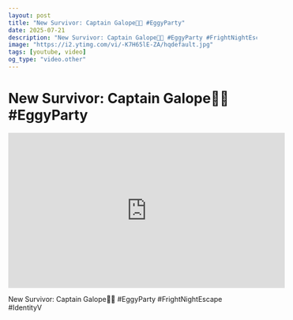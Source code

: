 ```yaml
---
layout: post
title: "New Survivor: Captain Galope🔪🌊 #EggyParty"
date: 2025-07-21
description: "New Survivor: Captain Galope🔪🌊 #EggyParty #FrightNightEscape #IdentityV"
image: "https://i2.ytimg.com/vi/-K7H65lE-ZA/hqdefault.jpg"
tags: [youtube, video]
og_type: "video.other"
---
```


<script type="application/ld+json">
{
  "@context": "http://schema.org",
  "@type": "VideoObject",
  "name": "New Survivor: Captain Galope\ud83d\udd2a\ud83c\udf0a #EggyParty",
  "description": "New Survivor: Captain Galope\ud83d\udd2a\ud83c\udf0a #EggyParty #FrightNightEscape #IdentityV",
  "thumbnailUrl": "https://i2.ytimg.com/vi/-K7H65lE-ZA/hqdefault.jpg",
  "uploadDate": "2025-07-21T21:56:38",
  "embedUrl": "https://www.youtube.com/embed/-K7H65lE-ZA",
  "publisher": {
    "@type": "Person",
    "name": "Celo Zaga"
  },
  "mainEntityOfPage": {
    "@type": "WebPage",
    "@id": "https://celozaga.github.io/2025/07/21/new-survivor:-captain-galope\ud83d\udd2a\ud83c\udf0a-#eggyparty--K7H65lE-ZA.html"
  },
  "duration": "PT0M0S"
}
</script>

<script type="application/ld+json">
{
  "@context": "http://schema.org",
  "@type": "BlogPosting",
  "headline": "New Survivor: Captain Galope\ud83d\udd2a\ud83c\udf0a #EggyParty",
  "image": "https://i2.ytimg.com/vi/-K7H65lE-ZA/hqdefault.jpg",
  "publisher": {
    "@type": "Person",
    "name": "Celo Zaga"
  },
  "url": "https://celozaga.github.io/2025/07/21/new-survivor:-captain-galope\ud83d\udd2a\ud83c\udf0a-#eggyparty--K7H65lE-ZA.html",
  "datePublished": "2025-07-21T21:56:38",
  "dateCreated": "2025-07-21T21:56:38",
  "dateModified": "2025-07-21T21:56:38",
  "description": "New Survivor: Captain Galope\ud83d\udd2a\ud83c\udf0a #EggyParty #FrightNightEscape #IdentityV",
  "author": {
    "@type": "Person",
    "name": "Celo Zaga"
  },
  "mainEntityOfPage": {
    "@type": "WebPage",
    "@id": "https://celozaga.github.io/2025/07/21/new-survivor:-captain-galope\ud83d\udd2a\ud83c\udf0a-#eggyparty--K7H65lE-ZA.html"
  }
}
</script>

<h1 class="youtube-post-title">New Survivor: Captain Galope🔪🌊 #EggyParty</h1>

<iframe width="560" height="315" src="https://www.youtube.com/embed/-K7H65lE-ZA" class="youtube-post-embed" frameborder="0" allowfullscreen></iframe>

<p class="youtube-post-description">New Survivor: Captain Galope🔪🌊 #EggyParty #FrightNightEscape #IdentityV</p>

